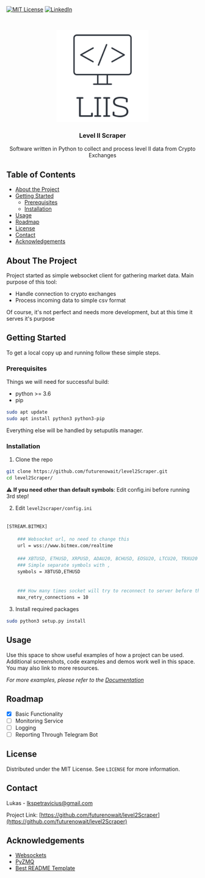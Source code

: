 
<!-- PROJECT SHIELDS -->
<!--
*** I'm using markdown "reference style" links for readability.
*** Reference links are enclosed in brackets [ ] instead of parentheses ( ).
*** See the bottom of this document for the declaration of the reference variables
*** for contributors-url, forks-url, etc. This is an optional, concise syntax you may use.
*** https://www.markdownguide.org/basic-syntax/#reference-style-links
-->
[![MIT License][license-shield]][license-url]
[![LinkedIn][linkedin-shield]][linkedin-url]



<!-- PROJECT LOGO -->
<br />
<p align="center">
  <a href="https://github.com/futurenowait/level2Scraper">
    <img src="img/logo.png" alt="Logo" width="240" height="240">
  </a>

  <h3 align="center">Level II Scraper</h3>

  <p align="center">
    Software written in Python to collect and process level II data from Crypto Exchanges
    
  </p>
</p>



<!-- TABLE OF CONTENTS -->
## Table of Contents

* [About the Project](#about-the-project)
* [Getting Started](#getting-started)
  * [Prerequisites](#prerequisites)
  * [Installation](#installation)
* [Usage](#usage)
* [Roadmap](#roadmap)
* [License](#license)
* [Contact](#contact)
* [Acknowledgements](#acknowledgements)



<!-- ABOUT THE PROJECT -->
## About The Project

Project started as simple websocket client for gathering market data. 
Main purpose of this tool:
* Handle connection to crypto exchanges
* Process incoming data to simple csv format

Of course, it's not perfect and needs more development, but at this time it serves it's purpose

<!-- GETTING STARTED -->
## Getting Started

To get a local copy up and running follow these simple steps.

### Prerequisites

Things we will need for successful build:
* python >= 3.6
* pip
```sh
sudo apt update
sudo apt install python3 python3-pip
```

Everything else will be handled by setuputils manager.

### Installation
 
1. Clone the repo
```sh
git clone https://github.com/futurenowait/level2Scraper.git
cd level2Scraper/
```
:warning: **If you need other than default symbols**: Edit config.ini before running 3rd step!

2. Edit ```level2scraper/config.ini```
```sh

[STREAM.BITMEX]

    ### Websocket url, no need to change this
    url = wss://www.bitmex.com/realtime

    ### XBTUSD, ETHUSD, XRPUSD, ADAU20, BCHUSD, EOSU20, LTCU20, TRXU20 - Available symbols to choose from
    ### Simple separate symbols with ,
    symbols = XBTUSD,ETHUSD

    
    ### How many times socket will try to reconnect to server before throwing error
    max_retry_connections = 10

```
3. Install required packages
```sh
sudo python3 setup.py install
```


<!-- USAGE EXAMPLES -->
## Usage

Use this space to show useful examples of how a project can be used. Additional screenshots, code examples and demos work well in this space. You may also link to more resources.

_For more examples, please refer to the [Documentation](https://example.com)_



<!-- ROADMAP -->
## Roadmap
 - [x] Basic Functionality
 - [ ] Monitoring Service
 - [ ] Logging
 - [ ] Reporting Through Telegram Bot

<!-- LICENSE -->
## License

Distributed under the MIT License. See `LICENSE` for more information.



<!-- CONTACT -->
## Contact

Lukas - lkspetravicius@gmail.com

Project Link: [https://github.com/futurenowait/level2Scraper](https://github.com/futurenowait/level2Scraper)



<!-- ACKNOWLEDGEMENTS -->
## Acknowledgements
* [Websockets](https://github.com/aaugustin/websockets)
* [PyZMQ](https://github.com/zeromq/pyzmq)
* [Best README Template](https://github.com/othneildrew/Best-README-Template)





<!-- MARKDOWN LINKS & IMAGES -->
<!-- https://www.markdownguide.org/basic-syntax/#reference-style-links -->
[license-shield]: https://img.shields.io/github/license/othneildrew/Best-README-Template.svg?style=flat-square
[license-url]: https://github.com/futurenowait/level2Scraper/blob/master/LICENSE.txt
[linkedin-shield]: https://img.shields.io/badge/-LinkedIn-black.svg?style=flat-square&logo=linkedin&colorB=555
[linkedin-url]: https://www.linkedin.com/in/lukas-petravicius/
[product-screenshot]: images/screenshot.png

